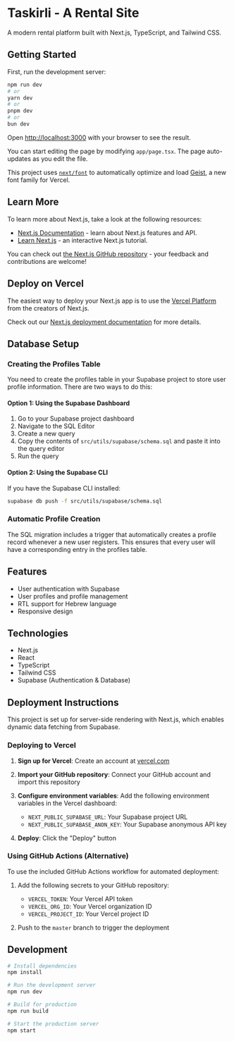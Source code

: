 # Taskirli - A Rental Site

A modern rental platform built with Next.js, TypeScript, and Tailwind CSS.

## Getting Started

First, run the development server:

```bash
npm run dev
# or
yarn dev
# or
pnpm dev
# or
bun dev
```

Open [http://localhost:3000](http://localhost:3000) with your browser to see the result.

You can start editing the page by modifying `app/page.tsx`. The page auto-updates as you edit the file.

This project uses [`next/font`](https://nextjs.org/docs/app/building-your-application/optimizing/fonts) to automatically optimize and load [Geist](https://vercel.com/font), a new font family for Vercel.

## Learn More

To learn more about Next.js, take a look at the following resources:

- [Next.js Documentation](https://nextjs.org/docs) - learn about Next.js features and API.
- [Learn Next.js](https://nextjs.org/learn) - an interactive Next.js tutorial.

You can check out [the Next.js GitHub repository](https://github.com/vercel/next.js) - your feedback and contributions are welcome!

## Deploy on Vercel

The easiest way to deploy your Next.js app is to use the [Vercel Platform](https://vercel.com/new?utm_medium=default-template&filter=next.js&utm_source=create-next-app&utm_campaign=create-next-app-readme) from the creators of Next.js.

Check out our [Next.js deployment documentation](https://nextjs.org/docs/app/building-your-application/deploying) for more details.

## Database Setup

### Creating the Profiles Table

You need to create the profiles table in your Supabase project to store user profile information. There are two ways to do this:

#### Option 1: Using the Supabase Dashboard

1. Go to your Supabase project dashboard
2. Navigate to the SQL Editor
3. Create a new query
4. Copy the contents of `src/utils/supabase/schema.sql` and paste it into the query editor
5. Run the query

#### Option 2: Using the Supabase CLI

If you have the Supabase CLI installed:

```bash
supabase db push -f src/utils/supabase/schema.sql
```

### Automatic Profile Creation

The SQL migration includes a trigger that automatically creates a profile record whenever a new user registers. This ensures that every user will have a corresponding entry in the profiles table.

## Features

- User authentication with Supabase
- User profiles and profile management
- RTL support for Hebrew language
- Responsive design

## Technologies

- Next.js
- React
- TypeScript
- Tailwind CSS
- Supabase (Authentication & Database)

## Deployment Instructions

This project is set up for server-side rendering with Next.js, which enables dynamic data fetching from Supabase.

### Deploying to Vercel

1. **Sign up for Vercel**: Create an account at [vercel.com](https://vercel.com)

2. **Import your GitHub repository**: Connect your GitHub account and import this repository

3. **Configure environment variables**: Add the following environment variables in the Vercel dashboard:
   - `NEXT_PUBLIC_SUPABASE_URL`: Your Supabase project URL
   - `NEXT_PUBLIC_SUPABASE_ANON_KEY`: Your Supabase anonymous API key

4. **Deploy**: Click the "Deploy" button

### Using GitHub Actions (Alternative)

To use the included GitHub Actions workflow for automated deployment:

1. Add the following secrets to your GitHub repository:
   - `VERCEL_TOKEN`: Your Vercel API token
   - `VERCEL_ORG_ID`: Your Vercel organization ID
   - `VERCEL_PROJECT_ID`: Your Vercel project ID

2. Push to the `master` branch to trigger the deployment

## Development

```bash
# Install dependencies
npm install

# Run the development server
npm run dev

# Build for production
npm run build

# Start the production server
npm start
```
